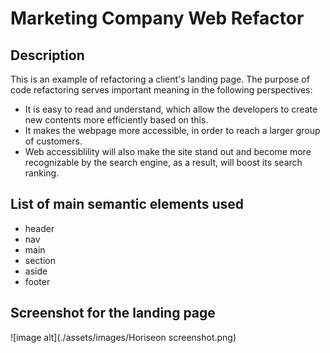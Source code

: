 # Marketing Company Web Refactor

## Description
This is an example of refactoring a client's landing page. The purpose of code refactoring serves important meaning in the following perspectives: 

- It is easy to read and understand, which allow the developers to create new contents more efficiently based on this.
- It makes the webpage more accessible, in order to reach a larger group of customers.
- Web accessiblility will also make the site stand out and become more recognizable by the search engine, as a result, will boost its search ranking. 

## List of main semantic elements used

- header
- nav
- main
- section
- aside
- footer

## Screenshot for the landing page
![image alt](./assets/images/Horiseon screenshot.png)


